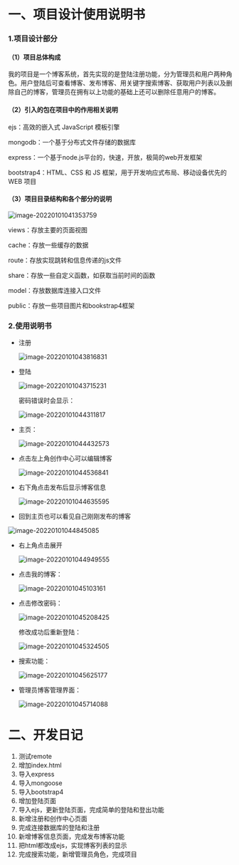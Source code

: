 # 一、项目设计使用说明书

### 1.项目设计部分

#### （1）项目总体构成

我的项目是一个博客系统，首先实现的是登陆注册功能，分为管理员和用户两种角色。用户登陆后可查看博客、发布博客、用关键字搜索博客、获取用户列表以及删除自己的博客，管理员在拥有以上功能的基础上还可以删除任意用户的博客。

#### （2）引入的包在项目中的作用相关说明

ejs：高效的嵌入式 JavaScript 模板引擎

mongodb：一个基于分布式文件存储的数据库

express：一个基于node.js平台的，快速，开放，极简的web开发框架

bootstrap4：HTML、CSS 和 JS 框架，用于开发响应式布局、移动设备优先的 WEB 项目

#### （3）项目目录结构和各个部分的说明

![image-20220101041353759](/home/user1/.config/Typora/typora-user-images/image-20220101041353759.png)

views：存放主要的页面视图

cache：存放一些缓存的数据

route：存放实现跳转和信息传递的js文件

share：存放一些自定义函数，如获取当前时间的函数

model：存放数据库连接入口文件

public：存放一些项目图片和bookstrap4框架

### 2.使用说明书

- 注册

  ![image-20220101043816831](/home/user1/.config/Typora/typora-user-images/image-20220101043816831.png)

- 登陆

  ![image-20220101043715231](/home/user1/.config/Typora/typora-user-images/image-20220101043715231.png)

  密码错误时会显示：

  ![image-20220101044311817](/home/user1/.config/Typora/typora-user-images/image-20220101044311817.png)

- 主页：

  ![image-20220101044432573](/home/user1/.config/Typora/typora-user-images/image-20220101044432573.png)

- 点击左上角创作中心可以编辑博客

  ![image-20220101044536841](/home/user1/.config/Typora/typora-user-images/image-20220101044536841.png)

- 右下角点击发布后显示博客信息

  ![image-20220101044635595](/home/user1/.config/Typora/typora-user-images/image-20220101044635595.png)

- 回到主页也可以看见自己刚刚发布的博客

![image-20220101044845085](/home/user1/.config/Typora/typora-user-images/image-20220101044845085.png)

- 右上角点击展开

  ![image-20220101044949555](/home/user1/.config/Typora/typora-user-images/image-20220101044949555.png)

- 点击我的博客：

  ![image-20220101045103161](/home/user1/.config/Typora/typora-user-images/image-20220101045103161.png)

- 点击修改密码：

  ![image-20220101045208425](/home/user1/.config/Typora/typora-user-images/image-20220101045208425.png)

  修改成功后重新登陆：

  ![image-20220101045324505](/home/user1/.config/Typora/typora-user-images/image-20220101045324505.png)

- 搜索功能：

  ![image-20220101045625177](/home/user1/.config/Typora/typora-user-images/image-20220101045625177.png)

- 管理员博客管理界面：

  ![image-20220101045714088](/home/user1/.config/Typora/typora-user-images/image-20220101045714088.png)

# 二、开发日记

1. 测试remote
2. 增加index.html
3. 导入express
4. 导入mongoose
5. 导入bootstrap4
6. 增加登陆页面
7. 导入ejs，更新登陆页面，完成简单的登陆和登出功能
8. 新增注册和创作中心页面
9. 完成连接数据库的登陆和注册
10. 新增博客信息页面，完成发布博客功能
11. 把html都改成ejs，实现博客列表的显示
12. 完成搜索功能，新增管理员角色，完成项目